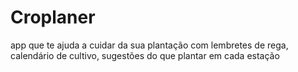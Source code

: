 # Croplaner
app que te ajuda a cuidar da sua plantação com lembretes de rega, calendário de cultivo, sugestões do que plantar em cada estação
